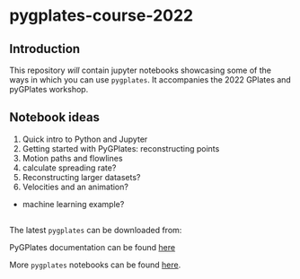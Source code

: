 # pygplates-course-2022

## Introduction

This repository *will* contain jupyter notebooks showcasing some of the ways in which you can use `pygplates`. It accompanies the 2022 GPlates and pyGPlates workshop.

## Notebook ideas
1. Quick intro to Python and Jupyter
2. Getting started with PyGPlates: reconstructing points
3. Motion paths and flowlines
4. calculate spreading rate?
5. Reconstructing larger datasets?
6. Velocities and an animation?
- machine learning example?


##
The latest `pygplates` can be downloaded from:

PyGPlates documentation can be found [here](https://www.gplates.org/docs/pygplates/index.html)

More `pygplates` notebooks can be found [here](https://github.com/GPlates/pygplates-tutorials).
